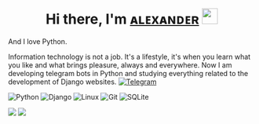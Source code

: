<!--
**KobetsDev/KobetsDev** is a ✨ _special_ ✨ repository because its `README.md` (this file) appears on your GitHub profile.

Here are some ideas to get you started:

- 🔭 I’m currently working on ...
- 🌱 I’m currently learning ...
- 👯 I’m looking to collaborate on ...
- 🤔 I’m looking for help with ...
- 💬 Ask me about ...
- 📫 How to reach me: ...
- 😄 Pronouns: ...
- ⚡ Fun fact: ...
-->
<h1 align="center">Hi there, I'm <a href="https://github.com/KobetsDev/" target="_blank">ᴀʟᴇxᴀɴᴅᴇʀ</a> 
<img src="https://github.com/blackcater/blackcater/raw/main/images/Hi.gif" height="32"/></h1>


And I love Python.

Information technology is not a job. It's a lifestyle, it's when you learn what you like and what brings pleasure, always and everywhere.
Now I am developing telegram bots in Python and studying everything related to the development of Django websites.
[![Telegram](https://img.shields.io/badge/Telegram-blue?style=flat-square&logo=Telegram)](https://t.me/ssinnerr)


![Python](https://img.shields.io/badge/python-3670A0?style=for-the-badge&logo=python&logoColor=ffdd54)
![Django](https://img.shields.io/badge/django-%23092E20.svg?style=for-the-badge&logo=django&logoColor=white)
![Linux](https://img.shields.io/badge/Linux-FCC624?style=for-the-badge&logo=linux&logoColor=black)
![Git](https://img.shields.io/badge/git-%23F05033.svg?style=for-the-badge&logo=git&logoColor=white)
![SQLite](https://img.shields.io/badge/sqlite-%2307405e.svg?style=for-the-badge&logo=sqlite&logoColor=white)

![](https://github-profile-summary-cards.vercel.app/api/cards/most-commit-language?username=KobetsDev&theme=solarized_dark)
![](https://github-profile-summary-cards.vercel.app/api/cards/stats?username=KobetsDev&theme=solarized_dark)

